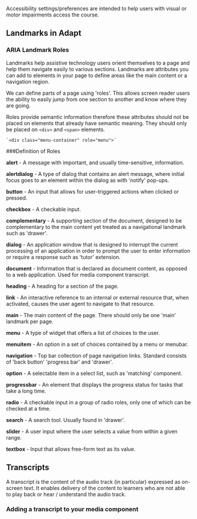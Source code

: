 Accessibility settings/preferences are intended to help users with visual or motor impairments access the course.

## Landmarks in Adapt

### ARIA Landmark Roles

Landmarks help assistive technology users orient themselves to a page and help them navigate easily to various sections. Landmarks are attributes you can add to elements in your page to define areas like the main content or a navigation region.

We can define parts of a page using 'roles'. This allows screen reader users the ability to easily jump from one section to another and know where they are going.

Roles provide semantic information therefore these attributes should not be placed on elements that already have semantic meaning. They should only be placed on `<div>` and `<span>` elements. 

    `<div class="menu-container" role="menu">`


###Definition of Roles 

**alert** - A message with important, and usually time-sensitive, information.

**alertdialog** - A type of dialog that contains an alert message, where initial focus goes to an element within the dialog as with 'notify' pop-ups. 

**button** - An input that allows for user-triggered actions when clicked or pressed.

**checkbox** - A checkable input.

**complementary** - A supporting section of the document, designed to be complementary to the main content yet treated as a navigational landmark such as 'drawer'.

**dialog** - An application window that is designed to interrupt the current processing of an application in order to prompt the user to enter information or require a response such as 'tutor' extension.

**document** - Information that is declared as document content, as opposed to a web application. Used for media component transcript.

**heading** - A heading for a section of the page.

**link** - An interactive reference to an internal or external resource that, when activated, causes the user agent to navigate to that resource.

**main** - The main content of the page. There should only be one 'main' landmark per page.

**menu** - A type of widget that offers a list of choices to the user.

**menuitem** - An option in a set of choices contained by a menu or menubar.

**navigation** - Top bar collection of page navigation links. Standard consists of 'back button' 'progress bar' and 'drawer'.

**option** - A selectable item in a select list, such as 'matching' component.

**progressbar** - An element that displays the progress status for tasks that take a long time.

**radio** - A checkable input in a group of radio roles, only one of which can be checked at a time.

**search** - A search tool. Usually found in 'drawer'.

**slider** - A user input where the user selects a value from within a given range.

**textbox** - Input that allows free-form text as its value.



## Transcripts

A transcript is the content of the audio track (in particular) expressed as on- screen text. It enables delivery of the content to learners who are not able to play back or hear / understand the audio track.

### Adding a transcript to your media component












 
